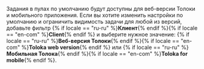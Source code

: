 Задания в пулах по умолчанию будут доступны для веб-версии Толоки и мобильного приложения. Если вы хотите изменить настройки по умолчанию и ограничить видимость задачи для любой из версий, добавьте фильтр {% if locale == "ru-ru" %}**Клиент**{% endif %}{% if locale == "en-com" %}**Client**{% endif %} и выберите нужное значение: {% if locale == "ru-ru" %}**Веб-версия Толоки**{% endif %}{% if locale == "en-com" %}**Toloka web version**{% endif %} или {% if locale == "ru-ru" %}**Мобильная Толока**{% endif %}{% if locale == "en-com" %}**Toloka for mobile**{% endif %}.